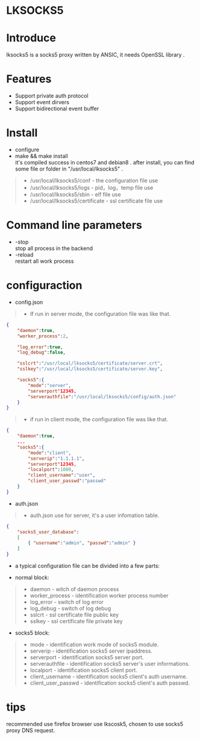 # LKSOCKS5

# Introduce
lksocks5 is a socks5 proxy written by ANSIC, it needs OpenSSL library .
# Features
* Support private auth protocol
* Support event dirvers
* Support bidirectional event buffer

# Install
*  configure
*  make && make install </br>
it's compiled success in centos7 and debian8 .
after install, you can find some file or folder in "/usr/local/lksocks5" .
> * /usr/local/lksocks5/conf - the configuration file use
> * /usr/local/lksocks5/logs - pid，log，temp file use
> * /usr/local/lksocks5/sbin - elf file use
> * /usr/local/lksocks5/certificate - ssl certificate file use

# Command line parameters
* -stop </br>
stop all process in the backend</br>
* -reload </br>
restart all work process

# configuraction
* config.json 
 > * If run in server mode, the configuration file was like that.
 
```json
{
	"daemon":true,
	"worker_process":2,

	"log_error":true,
	"log_debug":false,

	"sslcrt":"/usr/local/lksocks5/certificate/server.crt",
	"sslkey":"/usr/local/lksocks5/certificate/server.key",

	"socks5":{
		"mode":"server",
		"serverport"12345,
		"serverauthfile":"/usr/local/lksocks5/config/auth.json"
	}
}
```

> * if run in client mode, the configuration file was like that.

``` json
{
	"daemon":true,
	...
	"socks5":{
		"mode":"client",
		"serverip":"1.1.1.1",
		"serverport"12345,
		"localport":1080,
		"client_username":"user",
		"client_user_passwd":"passwd"
	}
}
```

* auth.json 
> * auth.json use for server, it's a user infomation table.

``` json
{
	"socks5_user_database":
	[
		{ "username":"admin", "passwd":"admin" }
	]
}
```
* a typical configuration file can be  divided into a few parts:

* normal block:
> * daemon - witch of daemon process
> * worker_process - identification worker process number
> * log_error - switch of log error
> * log_debug - switch of log debug
> * sslcrt - ssl certificate file public key
> * sslkey - ssl certificate file private key

* socks5 block:
> * mode - identification work mode of socks5 module.
> * serverip - identification socks5 server ipaddress.
> * serverport - identification socks5 server port.
> * serverauthfile - identification socks5 server's user informations.
> * localport - identification socks5 client port.
> * client_username - identification socks5 client's auth username.
> * client_user_passwd - identification socks5 client's auth passwd.

# tips
recommended use firefox browser use lkscosk5, chosen to use socks5 proxy DNS request.
